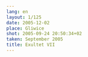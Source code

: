 ```yaml
---
lang: en
layout: 1/125
date: 2005-12-02
place: Gliwice
shot: 2005-09-24 20:50:34+02
taken: September 2005
title: Exultet VII
---
```


 
